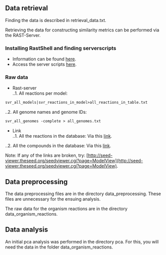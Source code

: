 Data retrieval
--------------
Finding the data is described in retrieval_data.txt.

Retrieving the data for constructing similarity metrics can be performed via the RAST-Server.

### Installing RastShell and finding serverscripts
* Information can be found [here](http://blog.theseed.org/servers/). 
* Access the server scripts [here](http://pubseed.theseed.org/sapling/server.cgi?pod=ServerScripts). 

### Raw data

* Rast-server  
..1. All reactions per model: 
```perl
svr_all_models|svr_reactions_in_model>all_reactions_in_table.txt
```  
..2. All genome names and genome IDs: 
```perl
svr_all_genomes -complete > all_genomes.txt
```  
* Link  
..1. All the reactions in the database: 
Via this [link](seed-viewer.theseed.org/ModelSEEDdownload.cgi?biochemistry=1).

..2. All the compounds in the database: 
Via this [link](seed-viewer.theseed.org/ModelSEEDdownload.cgi?biochemCompounds=1).


Note: If any of the links are broken, try: [http://seed-viewer.theseed.org/seedviewer.cgi?page=ModelView](http://seed-viewer.theseed.org/seedviewer.cgi?page=ModelView).

Data preprocessing
-------------------
The data preprocessing files are in the directory data_preprocessing. 
These files are unnecessary for the ensuing analysis. 

The raw data for the organism reactions are in the directory data_organism_reactions.

Data analysis
------------------
An initial pca analysis was performed in the directory pca. 
For this, you will need the data in the folder data_organism_reactions.